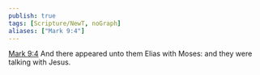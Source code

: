 ```yaml
---
publish: true
tags: [Scripture/NewT, noGraph]
aliases: ["Mark 9:4"]
---
```

[Mark 9:4](https://churchofjesuschrist.org/study/scriptures/nt/mark/9?lang=eng&id=p4#p4) And there appeared unto them Elias with Moses: and they were talking with Jesus.
